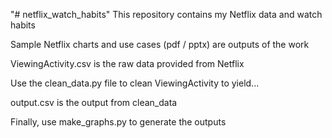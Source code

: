 "# netflix_watch_habits" 
This repository contains my Netflix data and watch habits

Sample Netflix charts and use cases (pdf / pptx) are outputs of the work

ViewingActivity.csv is the raw data provided from Netflix

Use the clean_data.py file to clean ViewingActivity to yield...

output.csv is the output from clean_data

Finally, use make_graphs.py to generate the outputs
